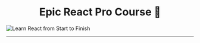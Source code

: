 <div>
  <h1 align="center">Epic React Pro Course 🚀</h1>

  <span>
    <img
      alt="Learn React from Start to Finish"
      src="https://kentcdodds.com/images/epicreact-promo/er-1.gif"
    />
  </span>
</div>

<hr />
